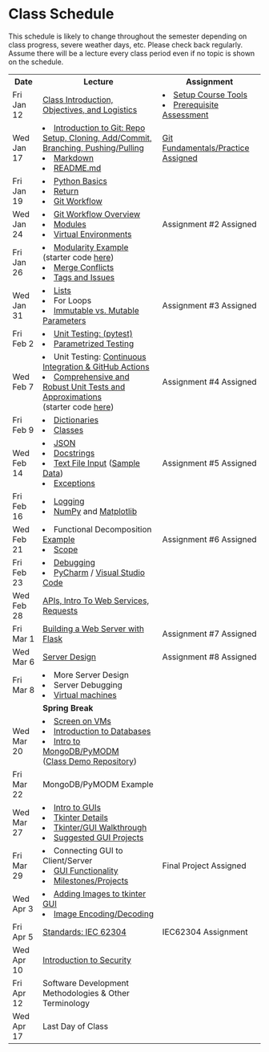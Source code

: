 # Class Schedule

This schedule is likely to change throughout the semester depending on class
progress, severe weather days, etc.  Please check back regularly.  Assume there 
will be a lecture every class period even if no topic is shown on the schedule.

<table>

<tr>
<th>Date</th>
<th>Lecture</th>
<th>Assignment</th>
</tr>

<tr>
<td>Fri Jan 12</td>
    <td><a href="Lectures/Intro_Lecture.md">Class Introduction, Objectives, and Logistics</a></td>
    <td>
      <li><a href="Assignments/01_tool_setup_git_intro.md">Setup Course Tools</a></li>
      <li><a href="Assignments/00_programming_assessment.md">Prerequisite Assessment</a></li>
</td>
</tr>

<tr>
<td>Wed Jan 17</td>
    <td>
      <li><a href="Lectures/intro_to_git.md">Introduction to Git:  Repo Setup, 
      Cloning, Add/Commit, Branching, Pushing/Pulling</a></li>     
      <li><a href="Resources/markdown.md">Markdown</a></li>
      <li><a href="Resources/Git/readme_files.md">README.md</a></li>
    </td>
    <td>
        <a href="Assignments/02_git_fundamentals_practice.md">Git Fundamentals/Practice Assigned</a>
        <!---Assignment #1 Assigned--->
    </td>  
</tr>

<tr>
<td>Fri Jan 19<br></td>
    <td>
        <li><a href="Lectures/python_basics.md">Python Basics</a></li>
        <li><a href="Lectures/return_keyword.md">Return</a></li> 
        <li><a href="Lectures/git_workflow.md">Git Workflow</a></li>
    </td>
    <td>
        <!---<a href="Lectures/git_workflow.md#LDL-Branch">In-class Exercise</a>--->
    </td>
</tr>

<tr>
<td>Wed Jan 24</td>
    <td>
        <li><a href="Lectures/git_workflow_overview.md">Git Workflow Overview</a></li>
        <li><a href="Lectures/modules.md">Modules</a></li> 
        <li><a href="Lectures/virtual_environments.md">Virtual Environments</a></li> 
    </td>
    <td>
        <!---<a href="Assignments/PythonFundamentalAssignment.md">Python Fundamentals Assigned</a>--->
        Assignment #2 Assigned
    </td>
</tr>

<tr>
<td>Fri Jan 26</td> 
  <td> 
    <li><a href="Lectures/modularity_example.md">Modularity Example</a> (starter code <a href="https://github.com/dward2/modularity_example">here</a>)</li>
    <li><a href="Resources/Git/MergeConflicts.md">Merge Conflicts</a></li>
    <li><a href="Lectures/git_workflow_more.md">Tags and Issues</a></li>
  </td>
  <td></td>
</tr>

<tr>
<td>Wed Jan 31</td>
    <td>
        <li><a href="Lectures/lists.md">Lists</a></li>
        <li>For Loops</li>
        <li><a href="Lectures/parameters.md">Immutable vs. Mutable Parameters</a></li>
    </td>
    <td>
        <!---<a href="Assignments/BMICalculatorAssignment.md">BMI Calculator Assigned</a>--->
        Assignment #3 Assigned
</td>
</tr>

<tr>
<td>Fri Feb 2</td>
    <td>
        <li><a href="Lectures/unit_testing.md">Unit Testing: (pytest)</a></li>
        <li><a href="Lectures/robust_testing.md#testing-multiple-cases-using-parametrized-testing">Parametrized Testing</a></li>
    </td>
    <td><!---<a href = "Lectures/unit_testing.md#exercise">In-class Exercise</a>---></td>
</tr>

<tr>
<td>Wed Feb 7</td>
    <td>
        <li>Unit Testing: <a href="Lectures/continuous_integration_github_actions.md">Continuous 
    Integration & GitHub Actions</a></li>
    <li><a href="Lectures/robust_testing.md">Comprehensive and Robust Unit Tests and Approximations</a></li>
    (starter code <a href="Lectures/unit_testing_code/weight_entry_starter_code.md">here</a>)
    </td>
    <td>
        <!---<a href="Assignments/UnitTestingCIAssignment.md">Unit Testing & CI Assigned</a>--->
        Assignment #4 Assigned
    </td>
</tr>

<tr>
<td>Fri Feb 9</td>
    <td>
        <li><a href="Lectures/dictionaries.md">Dictionaries</a></li>
        <li><a href="Lectures/classes.md">Classes</a></li>
    </td>
    <td><!---<a href="Lectures/dictionary_class_in_class_exercise.md">In Class Exercise</a>---></td>
</tr>

<tr>
<td>Wed Feb 14</td>
    <td>
        <li><a href="Lectures/json.md">JSON</a></li>
        <li><a href="Lectures/docstrings.md">Docstrings</a></li>
        <li><a href="Lectures/file_input.md">Text File Input</a> (<a href="Lectures/lecture_files/input_file_input_lecture.txt">Sample Data</a>)</li>
        <li><a href="Lectures/exceptions_active_lecture.md">Exceptions</a></li>
    </td>
    <td>
        <!---<a href="Assignments/Live_Dead_Assay_Analysis">Live/Dead Assay Analysis Assigned</a>--->
        Assignment #5 Assigned
    </td>
</tr>

<tr>
<td>Fri Feb 16</td>
    <td>
        <li><a href="Lectures/logging.md">Logging</a></li>
        <li><a href="Lectures/numpy.md">NumPy</a> and 
        <a href="Lectures/matplotlib.md">Matplotlib</a></li>
    </td>
    <td><!---Complete exercise as explained in lecture---></td>
</tr>

<tr>
<td>Wed Feb 21</td>
    <td>
        <li>Functional Decomposition <a href="Lectures/functional_decomposition_example.md">Example</a></li> 
        <li><a href="Lectures/variable_scope.md">Scope</a></li>
    </td>
    <td>
        <!---<a href="Assignments/CPAP Measurements">CPAP Measurements Assigned</a>--->
        Assignment #6 Assigned
    </td>
</tr>

<tr>
<td>Fri Feb 23</td>
    <td> 
        <!---<a href="Lectures/sphinx.md">Sphinx</a>--->
        <li><a href="Lectures/debugging.md">Debugging</a></li> 
        <li><a href="Resources/PyCharm">PyCharm</a> / <a href="Resources/visual_studio_code.md">Visual Studio Code</a></li>
    </td>
    <td></td>
</tr>

<tr>
<td>Wed Feb 28</td>
    <td> 
        <a href="Lectures/apis_webservices_requests.md">
        APIs, Intro To Web Services, Requests</a>
    </td>
    <td>
        <!---<a href="Lectures/name_server_project.md">Class Exercise</a>--->
    </td>
</tr>

<tr>
<td>Fri Mar 1</td>
    <td>
        <a href="Lectures/flask_server_setup.md">
           Building a Web Server with Flask</a>
    </td>
    <td>
        <!---<a href="Assignments/time_server_project.md">Time Server Assigned</a>--->
        Assignment #7 Assigned<br>
    </td>
</tr>

<tr>
<td>Wed Mar 6</td>
<td>
    <a href="Lectures/server_code_design.md">Server Design</a>
</td>
<td>
        <!---<a href="Assignments/patient_lab_test_results_server_assignment.md">Patient Lab Test Results Server Assigned</a>--->
        Assignment #8 Assigned
     
</td>

<tr>
<td>Fri Mar 8</td>
    <td>
        <li>More Server Design</li>
        <li>Server Debugging</li>
        <li><a href="Resources/virtual_machines.md">Virtual machines</a></li>
</td>    
    <td></td>
</tr>

<tr>
    <td></td>
    <td>
        <b>Spring Break</b>
    </td>
    <td></td>
</tr>

<tr>
<td>Wed Mar 20</td>
    <td>
        <li><a href="Resources/WebServices/screen.md">Screen on VMs</a></li>
        <li><a href="Lectures/databases.md">Introduction to Databases</a></li>
        <li><a href="Lectures/databases.md#mongodb">Intro to MongoDB/PyMODM</a></li>      
      (<a href="https://github.com/dward2/mongo_db_jupyter_example">Class Demo  
        Repository</a>)
    </td>
    <td></td>
</tr>

<tr>
<td>Fri Mar 22</td>
    <td>
      MongoDB/PyMODM Example
    </td>
    <td>
      <!---<a href="Lectures/database_class_work.md">In-Class Project</a>--->
    </td> 
</tr>

<tr>
<td>Wed Mar 27</td>
    <td>
        <li><a href="Lectures/intro_to_gui.md">Intro to GUIs</a></li>
        <li><a href="Lectures/tkinter_details.md">Tkinter Details</a></li>
        <li><a href="Lectures/tkinter_walkthrough.md">Tkinter/GUI Walkthrough</a></li>
        <li><a href="Resources/GUI_Projects">Suggested GUI Projects</a></li>
    </td>
    <td>
    </td>
</tr>

<tr>
<td>Fri Mar 29</td>
    <td>
        <li>Connecting GUI to Client/Server</li>
        <li><a href="Lectures/tkinter_walkthrough.md#gui-functionality">GUI Functionality</a></li>
        <li><a href="Lectures/github_teams.md">Milestones/Projects</a></li>
    </td>
    <td>
        Final Project Assigned
      <!---<li><a href="Assignments/final_image_processor.md">Final Project Assigned</a></li>
      <li><a href="Lectures/github_teams.md#Final-Project-Planning">Planning for Final Project</a></li>--->
    </td>
</tr>

<tr>
<td>Wed Apr 3</td>
    <td>
        <li><a href="Resources/tkinter_images.md">Adding Images to tkinter GUI</a></li>
        <li><a href="Lectures/image_encoding_decoding.md">Image Encoding/Decoding</a></li>
    </td>
    <td></td>
</tr>

<tr>
<td>Fri Apr 5</td>
    <td>
       <a href="Resources/standards.md">Standards: </a>
      <a href="https://en.wikipedia.org/wiki/IEC_62304">IEC 62304</a>
    </td>
    <td>
      IEC62304 Assignment  
      <!---<a href="https://canvas.duke.edu/courses/7999/assignments/19829">IEC 62304 Assignment</a>--->
      <!---<a href="Lectures/image_encoding_decoding.md#image-server-api-for-in-class-work">
        In-class Exercise</a>--->
    </td>
</tr>

<tr>
<td>Wed Apr 10</td>
    <td>
        <a href="Lectures/intro_to_security.md">Introduction to Security</a>
    </td>
    <td>
    </td>
</tr>

<tr>
<td>Fri Apr 12</td>
    <td>
      Software Development Methodologies & Other Terminology<br>
    </td>
    <td></td>
</tr>

<tr>
<td>Wed Apr 17</td>
    <td>
        Last Day of Class
    </td>
    <td></td>
</tr>
<!---
<tr>
<td>Fri Apr 19</td>
    <td>
    </td>
    <td></td>
</tr>

<tr>
<td>Wed Apr 24</td>
<td>Last Day of Class</td>
<td></td>
</tr>
--->
<!--<a href="Lectures/testing_fixtures_and_other_testing.md">Unit Testing:  Testing Fixtures</a>-->
  

</table>
